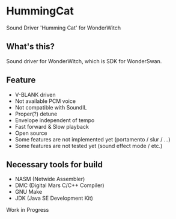 # HummingCat
Sound Driver 'Humming Cat' for WonderWitch

## What's this?
Sound driver for WonderWitch, which is SDK for WonderSwan.

## Feature
- V-BLANK driven
- Not available PCM voice
- Not compatible with SoundIL
- Proper(?) detune
- Envelope independent of tempo
- Fast forward & Slow playback
- Open source
- Some features are not implemented yet (portamento / slur / ...)
- Some features are not tested yet (sound effect mode / etc.)

## Necessary tools for build
- NASM (Netwide Assembler)
- DMC (Digital Mars C/C++ Compiler)
- GNU Make
- JDK (Java SE Development Kit)

Work in Progress

